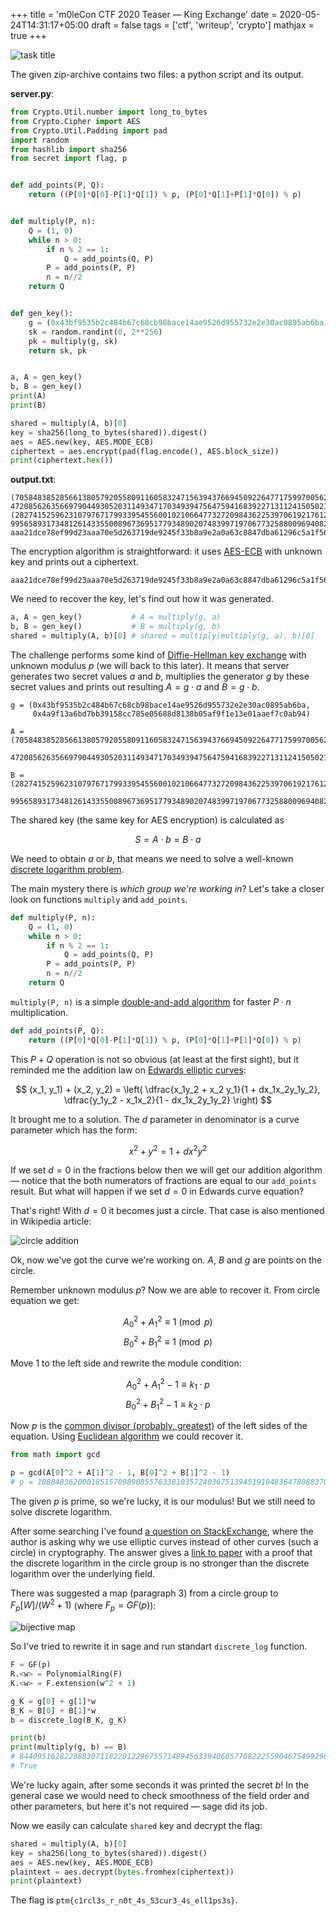 +++
title = 'm0leCon CTF 2020 Teaser — King Exchange'
date = 2020-05-24T14:31:17+05:00
draft = false
tags = ['ctf', 'writeup', 'crypto']
mathjax = true
+++

![task title](/assets/m0lecon-2020-king-exchange/task-title.png)

The given zip-archive contains two files: a python script and its output.

**server.py**:

```python
from Crypto.Util.number import long_to_bytes
from Crypto.Cipher import AES
from Crypto.Util.Padding import pad
import random
from hashlib import sha256
from secret import flag, p


def add_points(P, Q):
    return ((P[0]*Q[0]-P[1]*Q[1]) % p, (P[0]*Q[1]+P[1]*Q[0]) % p)


def multiply(P, n):
    Q = (1, 0)
    while n > 0:
        if n % 2 == 1:
            Q = add_points(Q, P)
        P = add_points(P, P)
        n = n//2
    return Q


def gen_key():
    g = (0x43bf9535b2c484b67c68cb98bace14ae9526d955732e2e30ac0895ab6ba, 0x4a9f13a6bd7bb39158cc785e05688d8138b05af9f1e13e01aaef7c0ab94)
    sk = random.randint(0, 2**256)
    pk = multiply(g, sk)
    return sk, pk


a, A = gen_key()
b, B = gen_key()
print(A)
print(B)

shared = multiply(A, b)[0]
key = sha256(long_to_bytes(shared)).digest()
aes = AES.new(key, AES.MODE_ECB)
ciphertext = aes.encrypt(pad(flag.encode(), AES.block_size))
print(ciphertext.hex())
```

**output.txt**:

```
(70584838528566138057920558091160583247156394376694509226477175997005624, 47208562635669790449305203114934717034939475647594168392271311241505021)
(28274152596231079767179933954556001021066477327209843622539706192176128, 99565893173481261433550089673695177934890207483997197067732588009694082)
aaa21dce78ef99d23aaa70e5d263719de9245f33b8a9e2a0a63c8847dba61296c5a1f56154b062d3a347faa31b8d8030
```

The encryption algorithm is straightforward: it uses [AES-ECB](https://en.wikipedia.org/wiki/Advanced_Encryption_Standard) with unknown key and prints out a ciphertext.

```
aaa21dce78ef99d23aaa70e5d263719de9245f33b8a9e2a0a63c8847dba61296c5a1f56154b062d3a347faa31b8d8030
```

We need to recover the key, let's find out how it was generated.

```python
a, A = gen_key()           # A = multiply(g, a)
b, B = gen_key()           # B = multiply(g, b)
shared = multiply(A, b)[0] # shared = multiply(multiply(g, a), b)[0]
```

The challenge performs some kind of [Diffie-Hellman key exchange](https://en.wikipedia.org/wiki/Diffie–Hellman_key_exchange) with unknown modulus $p$ (we will back to this later). It means that server generates two secret values $a$ and $b$, multiplies the generator $g$ by these secret values and prints out resulting $A = g \cdot a$ and $B = g \cdot b$. 

```
g = (0x43bf9535b2c484b67c68cb98bace14ae9526d955732e2e30ac0895ab6ba,
     0x4a9f13a6bd7bb39158cc785e05688d8138b05af9f1e13e01aaef7c0ab94)

A = (70584838528566138057920558091160583247156394376694509226477175997005624,
     47208562635669790449305203114934717034939475647594168392271311241505021)

B = (28274152596231079767179933954556001021066477327209843622539706192176128,
     99565893173481261433550089673695177934890207483997197067732588009694082)
```

The shared key (the same key for AES encryption) is calculated as

$$ S = A \cdot b = B \cdot a $$

We need to obtain $a$ or $b$, that means we need to solve a well-known [discrete logarithm problem](https://en.wikipedia.org/wiki/Discrete_logarithm). 

The main mystery there is _which group we're working in_? Let's take a closer look on functions `multiply` and `add_points`.

```python
def multiply(P, n):
    Q = (1, 0)
    while n > 0:
        if n % 2 == 1:
            Q = add_points(Q, P)
        P = add_points(P, P)
        n = n//2
    return Q
```

`multiply(P, n)` is a simple [double-and-add algorithm](https://en.wikipedia.org/wiki/Exponentiation_by_squaring) for faster $P \cdot n$ multiplication.

```python
def add_points(P, Q):
    return ((P[0]*Q[0]-P[1]*Q[1]) % p, (P[0]*Q[1]+P[1]*Q[0]) % p)
```

This $P + Q$ operation is not so obvious (at least at the first sight), but it reminded me the addition law on [Edwards elliptic curves](https://en.wikipedia.org/wiki/Edwards_curve):

$$ (x_1, y_1) + (x_2, y_2) = \left( \dfrac{x_1y_2 + x_2 y_1}{1 + dx_1x_2y_1y_2}, \dfrac{y_1y_2 - x_1x_2}{1 - dx_1x_2y_1y_2} \right) $$

It brought me to a solution. The $d$ parameter in denominator is a curve parameter which has the form:

$$ x^2 + y^2 = 1 + dx^2y^2 $$

If we set $d = 0$ in the fractions below then we will get our addition algorithm — notice that the both numerators of fractions are equal to our `add_points` result. But what will happen if we set $d = 0$ in Edwards curve equation?

That's right! With $d = 0$ it becomes just a circle. That case is also mentioned in Wikipedia article:

![circle addition](/assets/m0lecon-2020-king-exchange/circle-addition.png)

Ok, now we've got the curve we're working on. $A$, $B$ and $g$ are points on the circle. 

Remember unknown modulus $p$? Now we are able to recover it. From circle equation we get:

$$ A_0^2 + A_1^2 \equiv 1 \pmod{p} $$
$$ B_0^2 + B_1^2 \equiv 1 \pmod{p} $$

Move $1$ to the left side and rewrite the module condition:

$$ A_0^2 + A_1^2 - 1 \equiv k_1 \cdot p $$
$$ B_0^2 + B_1^2 - 1 \equiv k_2 \cdot p $$

Now $p$ is the [common divisor (probably, greatest)](https://en.wikipedia.org/wiki/Greatest_common_divisor) of the left sides of the equation. Using [Euclidean algorithm](https://en.wikipedia.org/wiki/Euclidean_algorithm) we could recover it.

```python
from math import gcd

p = gcd(A[0]^2 + A[1]^2 - 1, B[0]^2 + B[1]^2 - 1)
# p = 108848362000185157098908557633810357240367513945191048364780883709439999
```

The given $p$ is prime, so we're lucky, it is our modulus! But we still need to solve discrete logarithm.

After some searching I've found [a question on StackExchange](https://crypto.stackexchange.com/q/11518), where the author is asking why we use elliptic curves instead of other curves (such a circle) in cryptography. The answer gives a [link to paper](http://citeseerx.ist.psu.edu/viewdoc/download?doi=10.1.1.66.8688&rep=rep1&type=pdf) with a proof that the discrete logarithm in the circle group is no stronger than the discrete logarithm over the underlying field.

There was suggested a map (paragraph 3) from a circle group to $F_p[W]/(W^2 + 1)$ (where $F_p = GF(p)$):

![bijective map](/assets/m0lecon-2020-king-exchange/bijective-map.png)

So I've tried to rewrite it in sage and run standart `discrete_log` function. 

```python
F = GF(p)
R.<w> = PolynomialRing(F)
K.<w> = F.extension(w^2 + 1)

g_K = g[0] + g[1]*w
B_K = B[0] + B[1]*w
b = discrete_log(B_K, g_K)

print(b)
print(multiply(g, b) == B)
# 84409516282208830711822012296755714894563394060577082225590467549929629
# True
```

We're lucky again, after some seconds it was printed the secret $b$! In the general case we would need to check smoothness of the field order and other parameters, but here it's not required — sage did its job.

Now we easily can calculate `shared` key and decrypt the flag:

```python
shared = multiply(A, b)[0]
key = sha256(long_to_bytes(shared)).digest()
aes = AES.new(key, AES.MODE_ECB)
plaintext = aes.decrypt(bytes.fromhex(ciphertext))
print(plaintext)
```

The flag is `ptm{c1rcl3s_r_n0t_4s_53cur3_4s_ell1ps3s}`.
